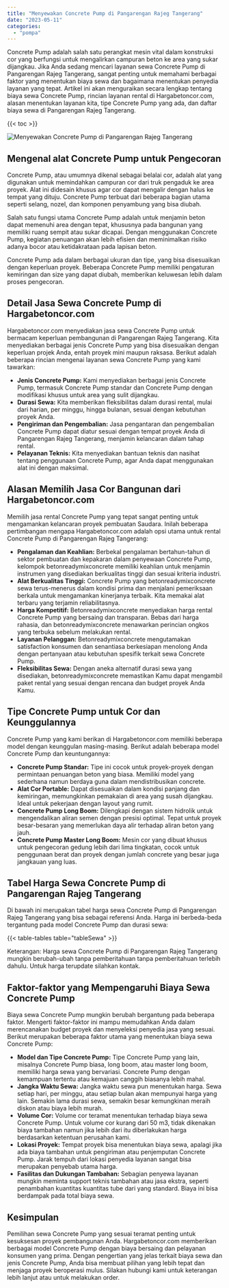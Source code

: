 ```yaml
---
title: "Menyewakan Concrete Pump di Pangarengan Rajeg Tangerang"
date: "2023-05-11"
categories: 
  - "pompa"
---
```




Concrete Pump adalah salah satu perangkat mesin vital dalam konstruksi cor yang berfungsi untuk mengalirkan campuran beton ke area yang sukar dijangkau. Jika Anda sedang mencari layanan sewa Concrete Pump di Pangarengan Rajeg Tangerang, sangat penting untuk memahami berbagai faktor yang menentukan biaya sewa dan bagaimana menentukan penyedia layanan yang tepat. Artikel ini akan menguraikan secara lengkap tentang biaya sewa Concrete Pump, rincian layanan rental di Hargabetoncor.com, alasan menentukan layanan kita, tipe Concrete Pump yang ada, dan daftar biaya sewa di Pangarengan Rajeg Tangerang.

{{< toc >}}

![Menyewakan Concrete Pump di Pangarengan Rajeg Tangerang](https://hargareadymixid.github.io/pompa/concrete-pump%20(9).png)

## Mengenal alat Concrete Pump untuk Pengecoran

Concrete Pump, atau umumnya dikenal sebagai belalai cor, adalah alat yang digunakan untuk memindahkan campuran cor dari truk pengaduk ke area proyek. Alat ini didesain khusus agar cor dapat mengalir dengan halus ke tempat yang dituju. Concrete Pump terbuat dari beberapa bagian utama seperti selang, nozel, dan komponen penyambung yang bisa diubah.

Salah satu fungsi utama Concrete Pump adalah untuk menjamin beton dapat memenuhi area dengan tepat, khususnya pada bangunan yang memiliki ruang sempit atau sukar dicapai. Dengan menggunakan Concrete Pump, kegiatan penuangan akan lebih efisien dan meminimalkan risiko adanya bocor atau ketidakrataan pada lapisan beton.

Concrete Pump ada dalam berbagai ukuran dan tipe, yang bisa disesuaikan dengan keperluan proyek. Beberapa Concrete Pump memiliki pengaturan kemiringan dan size yang dapat diubah, memberikan keluwesan lebih dalam proses pengecoran.

## Detail Jasa Sewa Concrete Pump di Hargabetoncor.com

Hargabetoncor.com menyediakan jasa sewa Concrete Pump untuk bermacam keperluan pembangunan di Pangarengan Rajeg Tangerang. Kita menyediakan berbagai jenis Concrete Pump yang bisa disesuaikan dengan keperluan projek Anda, entah proyek mini maupun raksasa. Berikut adalah beberapa rincian mengenai layanan sewa Concrete Pump yang kami tawarkan:

- **Jenis Concrete Pump:** Kami menyediakan berbagai jenis Concrete Pump, termasuk Concrete Pump standar dan Concrete Pump dengan modifikasi khusus untuk area yang sulit dijangkau.
- **Durasi Sewa:** Kita memberikan fleksibilitas dalam durasi rental, mulai dari harian, per minggu, hingga bulanan, sesuai dengan kebutuhan proyek Anda.
- **Pengiriman dan Pengembalian:** Jasa pengantaran dan pengembalian Concrete Pump dapat diatur sesuai dengan tempat proyek Anda di Pangarengan Rajeg Tangerang, menjamin kelancaran dalam tahap rental.
- **Pelayanan Teknis:** Kita menyediakan bantuan teknis dan nasihat tentang penggunaan Concrete Pump, agar Anda dapat menggunakan alat ini dengan maksimal.

## Alasan Memilih Jasa Cor Bangunan dari Hargabetoncor.com

Memilih jasa rental Concrete Pump yang tepat sangat penting untuk mengamankan kelancaran proyek pembuatan Saudara. Inilah beberapa pertimbangan mengapa Hargabetoncor.com adalah opsi utama untuk rental Concrete Pump di Pangarengan Rajeg Tangerang:

- **Pengalaman dan Keahlian:** Berbekal pengalaman bertahun-tahun di sektor pembuatan dan kepakaran dalam penyewaan Concrete Pump, kelompok betonreadymixconcrete memiliki keahlian untuk menjamin instrumen yang disediakan berkualitas tinggi dan sesuai kriteria industri.
- **Alat Berkualitas Tinggi:** Concrete Pump yang betonreadymixconcrete sewa terus-menerus dalam kondisi prima dan menjalani pemeriksaan berkala untuk mengamankan kinerjanya terbaik. Kita memakai alat terbaru yang terjamin reliabilitasnya.
- **Harga Kompetitif:** Betonreadymixconcrete menyediakan harga rental Concrete Pump yang bersaing dan transparan. Bebas dari harga rahasia, dan betonreadymixconcrete menawarkan perincian ongkos yang terbuka sebelum melakukan rental.
- **Layanan Pelanggan:** Betonreadymixconcrete mengutamakan satisfaction konsumen dan senantiasa berkesiapan menolong Anda dengan pertanyaan atau kebutuhan spesifik terkait sewa Concrete Pump.
- **Fleksibilitas Sewa:** Dengan aneka alternatif durasi sewa yang disediakan, betonreadymixconcrete memastikan Kamu dapat mengambil paket rental yang sesuai dengan rencana dan budget proyek Anda Kamu.

## Tipe Concrete Pump untuk Cor dan Keunggulannya

Concrete Pump yang kami berikan di Hargabetoncor.com memiliki beberapa model dengan keunggulan masing-masing. Berikut adalah beberapa model Concrete Pump dan keuntungannya:

- **Concrete Pump Standar:** Tipe ini cocok untuk proyek-proyek dengan permintaan penuangan beton yang biasa. Memiliki model yang sederhana namun berdaya guna dalam mendistribusikan concrete.
- **Alat Cor Portable:** Dapat disesuaikan dalam kondisi panjang dan kemiringan, memungkinkan pemakaian di area yang susah dijangkau. Ideal untuk pekerjaan dengan layout yang rumit.
- **Concrete Pump Long Boom:** Dilengkapi dengan sistem hidrolik untuk mengendalikan aliran semen dengan presisi optimal. Tepat untuk proyek besar-besaran yang memerlukan daya alir terhadap aliran beton yang jauh.
- **Concrete Pump Master Long Boom:** Mesin cor yang dibuat khusus untuk pengecoran gedung lebih dari lima tingkatan, cocok untuk penggunaan berat dan proyek dengan jumlah concrete yang besar juga jangkauan yang luas.

## Tabel Harga Sewa Concrete Pump di Pangarengan Rajeg Tangerang

Di bawah ini merupakan tabel harga sewa Concrete Pump di Pangarengan Rajeg Tangerang yang bisa sebagai referensi Anda. Harga ini berbeda-beda tergantung pada model Concrete Pump dan durasi sewa:

{{< table-tables table="tableSewa" >}}

Keterangan: Harga sewa Concrete Pump di Pangarengan Rajeg Tangerang mungkin berubah-ubah tanpa pemberitahuan tanpa pemberitahuan terlebih dahulu. Untuk harga terupdate silahkan kontak.

## Faktor-faktor yang Mempengaruhi Biaya Sewa Concrete Pump

Biaya sewa Concrete Pump mungkin berubah bergantung pada beberapa faktor. Mengerti faktor-faktor ini mampu memudahkan Anda dalam merencanakan budget proyek dan menyeleksi penyedia jasa yang sesuai. Berikut merupakan beberapa faktor utama yang menentukan biaya sewa Concrete Pump:

- **Model dan Tipe Concrete Pump:** Tipe Concrete Pump yang lain, misalnya Concrete Pump biasa, long boom, atau master long boom, memiliki harga sewa yang bervariasi. Concrete Pump dengan kemampuan tertentu atau kemajuan canggih biasanya lebih mahal.
- **Jangka Waktu Sewa:** Jangka waktu sewa pun menentukan harga. Sewa setiap hari, per minggu, atau setiap bulan akan mempunyai harga yang lain. Semakin lama durasi sewa, semakin besar kemungkinan meraih diskon atau biaya lebih murah.
- **Volume Cor:** Volume cor teramat menentukan terhadap biaya sewa Concrete Pump. Untuk volume cor kurang dari 50 m3, tidak dikenakan biaya tambahan namun jika lebih dari itu diberlakukan harga berdasarkan ketentuan perusahan kami.
- **Lokasi Proyek:** Tempat proyek bisa menentukan biaya sewa, apalagi jika ada biaya tambahan untuk pengiriman atau penjemputan Concrete Pump. Jarak tempuh dari lokasi penyedia layanan sangat bisa merupakan penyebab utama harga.
- **Fasilitas dan Dukungan Tambahan:** Sebagian penyewa layanan mungkin meminta support teknis tambahan atau jasa ekstra, seperti penambahan kuantitas kuantitas tube dari yang standard. Biaya ini bisa berdampak pada total biaya sewa.

## Kesimpulan

Pemilihan sewa Concrete Pump yang sesuai teramat penting untuk kesuksesan proyek pembangunan Anda. Hargabetoncor.com memberikan berbagai model Concrete Pump dengan biaya bersaing dan pelayanan konsumen yang prima. Dengan pengertian yang jelas terkait biaya sewa dan jenis Concrete Pump, Anda bisa membuat pilihan yang lebih tepat dan menjaga proyek beroperasi mulus. Silakan hubungi kami untuk keterangan lebih lanjut atau untuk melakukan order.
